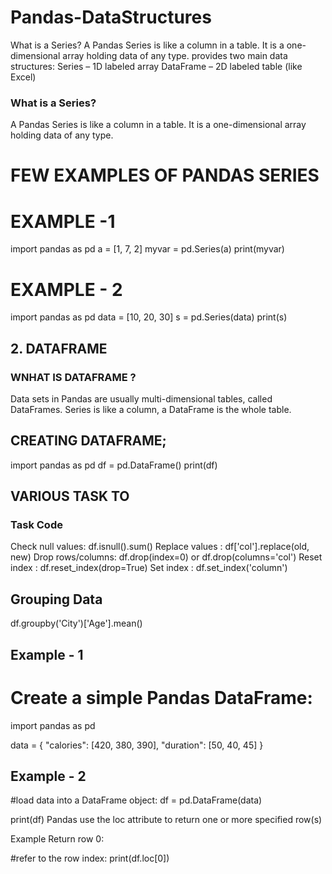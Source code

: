 # Pandas-DataStructures
What is a Series? A Pandas Series is like a column in a table.  It is a one-dimensional array holding data of any type.
provides two main data structures:
Series – 1D labeled array
DataFrame – 2D labeled table (like Excel)
### What is a Series?
A Pandas Series is like a column in a table.
It is a one-dimensional array holding data of any type.
  # FEW EXAMPLES OF PANDAS SERIES  
# EXAMPLE -1
import pandas as pd
  a = [1, 7, 2]
  myvar = pd.Series(a)
print(myvar)

# EXAMPLE - 2
import pandas as pd
data = [10, 20, 30]
s = pd.Series(data)
print(s)

## 2. DATAFRAME 
 ### WNHAT  IS DATAFRAME ?
Data sets in Pandas are usually multi-dimensional tables, called DataFrames.
Series is like a column, a DataFrame is the whole table.
## CREATING DATAFRAME;
import pandas as pd
df = pd.DataFrame()
print(df)
## VARIOUS TASK  TO 
 ### Task	Code
Check null values:    	df.isnull().sum()
Replace values :       	df['col'].replace(old, new)
Drop rows/columns:	      df.drop(index=0) or df.drop(columns='col')
Reset index	:            df.reset_index(drop=True)
Set index :            	df.set_index('column')
##  Grouping Data
df.groupby('City')['Age'].mean()
## Example - 1
# Create a simple Pandas DataFrame:

import pandas as pd

data = {
  "calories": [420, 380, 390],
  "duration": [50, 40, 45]
}
## Example - 2
#load data into a DataFrame object:
df = pd.DataFrame(data)

print(df) 
Pandas use the loc attribute to return one or more specified row(s)

Example
Return row 0:

#refer to the row index:
print(df.loc[0])
